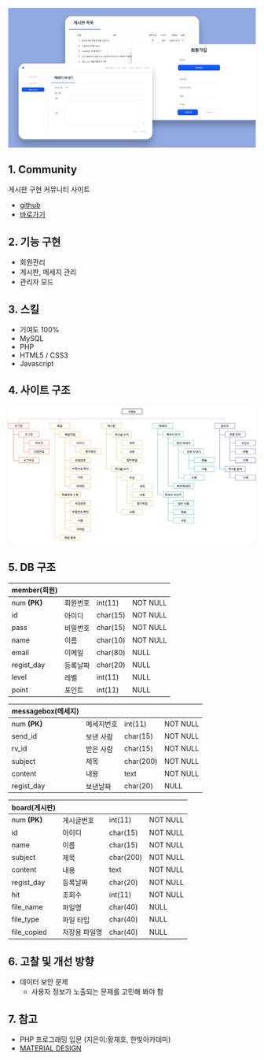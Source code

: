 ![thum_community](/portfolio/php/thum_community.jpg)

## 1. Community
게시판 구현 커뮤니티 사이트
* [github](https://github.com/pic22ti/pic22ti.github.io/tree/master/portfolio/php)
* [바로가기](http://pic22ti.dothome.co.kr/mysite/php/index.php)

## 2. 기능 구현
* 회원관리
* 게시판, 메세지 관리
* 관리자 모드

## 3. 스킬
* 기여도 100%
* MySQL
* PHP
* HTML5 / CSS3
* Javascript

## 4. 사이트 구조
![sitemap_community](/portfolio/php/sitemap_community.jpg)

## 5. DB 구조
|member(회원)||||
|------|---|---|---|
|num **(PK)**|회원번호|int(11)|NOT NULL|
|id|아이디|char(15)|NOT NULL|
|pass|비밀번호|char(15)|NOT NULL|
|name|이름|char(10)|NOT NULL|
|email|이메일|char(80)|NULL|
|regist_day|등록날짜|char(20)|NULL|
|level|레벨|int(11)|NULL|
|point|포인트|int(11)|NULL|

|messagebox(메세지)||||
|------|---|---|---|
|num **(PK)**|메세지번호|int(11)|NOT NULL|
|send_id|보낸 사람|char(15)|NOT NULL|
|rv_id|받은 사람|char(15)|NOT NULL|
|subject|제목|char(200)|NOT NULL|
|content|내용|text|NOT NULL|
|regist_day|보낸날짜|char(20)|NULL|

|board(게시판)||||
|------|------|---|---|
|num **(PK)**|게시글번호|int(11)|NOT NULL|
|id|아이디|char(15)|NOT NULL|
|name|이름|char(15)|NOT NULL|
|subject|제목|char(200)|NOT NULL|
|content|내용|text|NOT NULL|
|regist_day|등록날짜|char(20)|NOT NULL|
|hit|조회수|int(11)|NOT NULL|
|file_name|파일명|char(40)|NULL|
|file_type|파일 타입|char(40)|NULL|
|file_copied|저장용 파일명|char(40)|NULL|

## 6. 고찰 및 개선 방향
* 데이터 보안 문제
  - 사용자 정보가 노출되는 문제를 고민해 봐야 함

## 7. 참고
* PHP 프로그래밍 입문 (지은이:황재호, 한빛아카데미)
* [MATERIAL DESIGN](https://material.io/resources/icons/?style=baseline)
